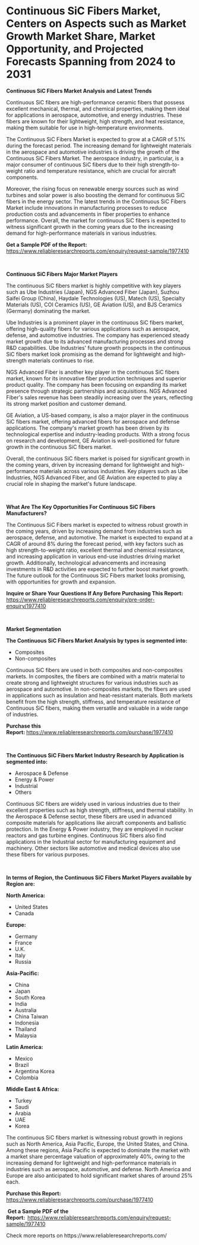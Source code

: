 <p><h1>Continuous SiC Fibers Market, Centers on Aspects such as Market Growth Market Share, Market Opportunity, and Projected Forecasts Spanning from 2024 to 2031</h1></p><p><strong>Continuous SiC Fibers Market Analysis and Latest Trends</strong></p>
<p><p>Continuous SiC fibers are high-performance ceramic fibers that possess excellent mechanical, thermal, and chemical properties, making them ideal for applications in aerospace, automotive, and energy industries. These fibers are known for their lightweight, high strength, and heat resistance, making them suitable for use in high-temperature environments.</p><p>The Continuous SiC Fibers Market is expected to grow at a CAGR of 5.1% during the forecast period. The increasing demand for lightweight materials in the aerospace and automotive industries is driving the growth of the Continuous SiC Fibers Market. The aerospace industry, in particular, is a major consumer of continuous SiC fibers due to their high strength-to-weight ratio and temperature resistance, which are crucial for aircraft components.</p><p>Moreover, the rising focus on renewable energy sources such as wind turbines and solar power is also boosting the demand for continuous SiC fibers in the energy sector. The latest trends in the Continuous SiC Fibers Market include innovations in manufacturing processes to reduce production costs and advancements in fiber properties to enhance performance. Overall, the market for continuous SiC fibers is expected to witness significant growth in the coming years due to the increasing demand for high-performance materials in various industries.</p></p>
<p><strong>Get a Sample PDF of the Report:&nbsp;</strong> <a href="https://www.reliableresearchreports.com/enquiry/request-sample/1977410">https://www.reliableresearchreports.com/enquiry/request-sample/1977410</a></p>
<p>&nbsp;</p>
<p><strong>Continuous SiC Fibers Major Market Players</strong></p>
<p><p>The continuous SiC fibers market is highly competitive with key players such as Ube Industries (Japan), NGS Advanced Fiber (Japan), Suzhou Saifei Group (China), Haydale Technologies (US), Matech (US), Specialty Materials (US), COI Ceramics (US), GE Aviation (US), and BJS Ceramics (Germany) dominating the market.</p><p>Ube Industries is a prominent player in the continuous SiC fibers market, offering high-quality fibers for various applications such as aerospace, defense, and automotive industries. The company has experienced steady market growth due to its advanced manufacturing processes and strong R&D capabilities. Ube Industries' future growth prospects in the continuous SiC fibers market look promising as the demand for lightweight and high-strength materials continues to rise.</p><p>NGS Advanced Fiber is another key player in the continuous SiC fibers market, known for its innovative fiber production techniques and superior product quality. The company has been focusing on expanding its market presence through strategic partnerships and acquisitions. NGS Advanced Fiber's sales revenue has been steadily increasing over the years, reflecting its strong market position and customer demand.</p><p>GE Aviation, a US-based company, is also a major player in the continuous SiC fibers market, offering advanced fibers for aerospace and defense applications. The company's market growth has been driven by its technological expertise and industry-leading products. With a strong focus on research and development, GE Aviation is well-positioned for future growth in the continuous SiC fibers market.</p><p>Overall, the continuous SiC fibers market is poised for significant growth in the coming years, driven by increasing demand for lightweight and high-performance materials across various industries. Key players such as Ube Industries, NGS Advanced Fiber, and GE Aviation are expected to play a crucial role in shaping the market's future landscape.</p></p>
<p>&nbsp;</p>
<p><strong>What Are The Key Opportunities For Continuous SiC Fibers Manufacturers?</strong></p>
<p><p>The Continuous SiC Fibers market is expected to witness robust growth in the coming years, driven by increasing demand from industries such as aerospace, defense, and automotive. The market is expected to expand at a CAGR of around 8% during the forecast period, with key factors such as high strength-to-weight ratio, excellent thermal and chemical resistance, and increasing application in various end-use industries driving market growth. Additionally, technological advancements and increasing investments in R&D activities are expected to further boost market growth. The future outlook for the Continuous SiC Fibers market looks promising, with opportunities for growth and expansion.</p></p>
<p><strong>Inquire or Share Your Questions If Any Before Purchasing This Report:</strong> <a href="https://www.reliableresearchreports.com/enquiry/pre-order-enquiry/1977410">https://www.reliableresearchreports.com/enquiry/pre-order-enquiry/1977410</a></p>
<p>&nbsp;</p>
<p><strong>Market Segmentation</strong></p>
<p><strong>The Continuous SiC Fibers Market Analysis by types is segmented into:</strong></p>
<p><ul><li>Composites</li><li>Non-composites</li></ul></p>
<p><p>Continuous SiC fibers are used in both composites and non-composites markets. In composites, the fibers are combined with a matrix material to create strong and lightweight structures for various industries such as aerospace and automotive. In non-composites markets, the fibers are used in applications such as insulation and heat-resistant materials. Both markets benefit from the high strength, stiffness, and temperature resistance of Continuous SiC fibers, making them versatile and valuable in a wide range of industries.</p></p>
<p><strong>Purchase this Report:&nbsp;</strong><a href="https://www.reliableresearchreports.com/purchase/1977410">https://www.reliableresearchreports.com/purchase/1977410</a></p>
<p>&nbsp;</p>
<p><strong>The Continuous SiC Fibers Market Industry Research by Application is segmented into:</strong></p>
<p><ul><li>Aerospace & Defense</li><li>Energy & Power</li><li>Industrial</li><li>Others</li></ul></p>
<p><p>Continuous SiC fibers are widely used in various industries due to their excellent properties such as high strength, stiffness, and thermal stability. In the Aerospace & Defense sector, these fibers are used in advanced composite materials for applications like aircraft components and ballistic protection. In the Energy & Power industry, they are employed in nuclear reactors and gas turbine engines. Continuous SiC fibers also find applications in the Industrial sector for manufacturing equipment and machinery. Other sectors like automotive and medical devices also use these fibers for various purposes.</p></p>
<p>&nbsp;</p>
<p><strong>In terms of Region, the Continuous SiC Fibers Market Players available by Region are:</strong></p>
<p>
    <p> <strong> North America: </strong>
        <ul>
            <li>United States</li>
            <li>Canada</li>
        </ul>
        </p> 
    <p> <strong> Europe: </strong>
        <ul>
            <li>Germany</li>
            <li>France</li>
            <li>U.K.</li>
            <li>Italy</li>
            <li>Russia</li>
        </ul>
        </p> 
    <p> <strong> Asia-Pacific: </strong>
        <ul>
            <li>China</li>
            <li>Japan</li>
            <li>South Korea</li>
            <li>India</li>
            <li>Australia</li>
            <li>China Taiwan</li>
            <li>Indonesia</li>
            <li>Thailand</li>
            <li>Malaysia</li>
        </ul>
        </p> 
    <p> <strong> Latin America: </strong>
        <ul>
            <li>Mexico</li>
            <li>Brazil</li>
            <li>Argentina Korea</li>
            <li>Colombia</li>
        </ul>
        </p> 
    <p> <strong> Middle East & Africa: </strong>
        <ul>
            <li>Turkey</li>
            <li>Saudi</li>
            <li>Arabia</li>
            <li>UAE</li>
            <li>Korea</li>
        </ul>
    </p>
    </p>
<p><p>The continuous SiC fibers market is witnessing robust growth in regions such as North America, Asia Pacific, Europe, the United States, and China. Among these regions, Asia Pacific is expected to dominate the market with a market share percentage valuation of approximately 40%, owing to the increasing demand for lightweight and high-performance materials in industries such as aerospace, automotive, and defense. North America and Europe are also anticipated to hold significant market shares of around 25% each.</p></p>
<p><strong>Purchase this Report: </strong><a href="https://www.reliableresearchreports.com/purchase/1977410">https://www.reliableresearchreports.com/purchase/1977410</a></p>
<p>&nbsp;<strong>Get a Sample PDF of the Report:&nbsp;&nbsp;</strong><a href="https://www.reliableresearchreports.com/enquiry/request-sample/1977410">https://www.reliableresearchreports.com/enquiry/request-sample/1977410</a></p>
<p><strong></strong></p>
<p>Check more reports on https://www.reliableresearchreports.com/</p>